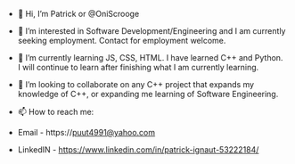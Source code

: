 - 👋 Hi, I’m Patrick or @OniScrooge
- 👀 I’m interested in Software Development/Engineering and I am currently seeking employment. Contact for employment welcome.
- 🌱 I’m currently learning JS, CSS, HTML. I have learned C++ and Python. I will continue to learn after finishing what I am currently learning.
- 💞️ I’m looking to collaborate on any C++ project that expands my knowledge of C++, or expanding me learning of Software Engineering.

- 📫 How to reach me:
- Email - https://puut4991@yahoo.com
- LinkedIN - https://www.linkedin.com/in/patrick-ignaut-53222184/
